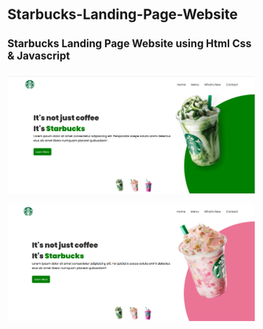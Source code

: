 # Starbucks-Landing-Page-Website
Starbucks Landing Page Website using Html Css &amp; Javascript
--------------------------------------------------------------------
![screenshot](./images/websiteImage.PNG)
-------------------------------------------------------------------
![screenshot](./images/websiteImage2.PNG)
